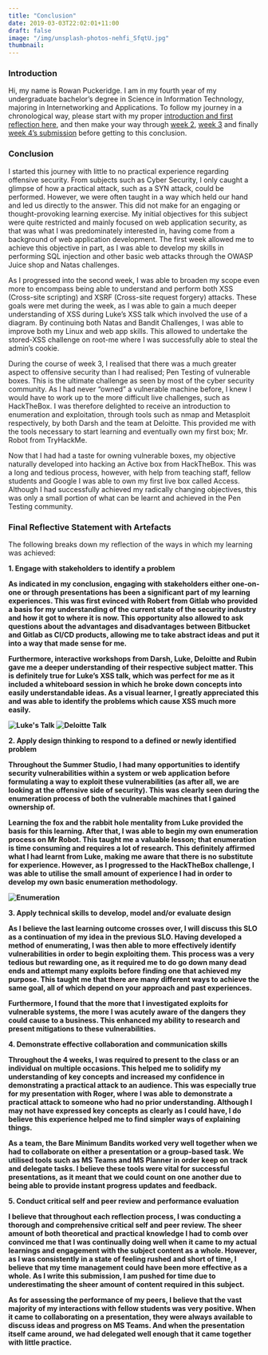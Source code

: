 ```yaml
---
title: "Conclusion"
date: 2019-03-03T22:02:01+11:00
draft: false
image: "/img/unsplash-photos-nehfi_SfqtU.jpg"
thumbnail:
---
```


<h3>Introduction</h3>
<p>Hi, my name is Rowan Puckeridge. I am in my fourth year of my undergraduate bachelor’s degree in Science in Information Technology, majoring in Internetworking and Applications. To follow my journey in a chronological way, please start with my proper <a href="https://www.rjpuc.me/blog/week-1-reflection/">introduction and first reflection here</a>, and then make your way through <a href="https://www.rjpuc.me/blog/week-2-reflection/">week 2</a>, <a href="https://www.rjpuc.me/blog/week-3-reflection/">week 3</a> and finally <a href="https://www.rjpuc.me/blog/week-4-reflection/">week 4’s submission</a> before getting to this conclusion.</p>

<h3>Conclusion</h3>
<p>I started this journey with little to no practical experience regarding offensive security. From subjects such as Cyber Security, I only caught a glimpse of how a practical attack, such as a SYN attack, could be performed. However, we were often taught in a way which held our hand and led us directly to the answer. This did not make for an engaging or thought-provoking learning exercise. My initial objectives for this subject were quite restricted and mainly focused on web application security, as that was what I was predominately interested in, having come from a background of web application development. The first week allowed me to achieve this objective in part, as I was able to develop my skills in performing SQL injection and other basic web attacks through the OWASP Juice shop and Natas challenges.</p>
<p>As I progressed into the second week, I was able to broaden my scope even more to encompass being able to understand and perform both XSS (Cross-site scripting) and XSRF (Cross-site request forgery) attacks. These goals were met during the week, as I was able to gain a much deeper understanding of XSS during Luke’s XSS talk which involved the use of a diagram. By continuing both Natas and Bandit Challenges, I was able to improve both my Linux and web app skills. This allowed to undertake the stored-XSS challenge on root-me where I was successfully able to steal the admin’s cookie.</p>
<p>During the course of week 3, I realised that there was a much greater aspect to offensive security than I had realised; Pen Testing of vulnerable boxes. This is the ultimate challenge as seen by most of the cyber security community. As I had never “owned” a vulnerable machine before, I knew I would have to work up to the more difficult live challenges, such as HackTheBox. I was therefore delighted to receive an introduction to enumeration and exploitation, through tools such as nmap and Metasploit respectively, by both Darsh and the team at Deloitte. This provided me with the tools necessary to start learning and eventually own my first box; Mr. Robot from TryHackMe.</p>
<p>Now that I had had a taste for owning vulnerable boxes, my objective naturally developed into hacking an Active box from HackTheBox. This was a long and tedious process, however, with help from teaching staff, fellow students and Google I was able to own my first live box called Access. Although I had successfully achieved my radically changing objectives, this was only a small portion of what can be learnt and achieved in the Pen Testing community.</p>

<h3>Final Reflective Statement with Artefacts</h3>
<p>The following breaks down my reflection of the ways in which my learning was achieved:</p>

<b>1. Engage with stakeholders to identify a problem<b>

<p>As indicated in my conclusion, engaging with stakeholders either one-on-one or through presentations has been a significant part of my learning experiences. This was first evinced with Robert from Gitlab who provided a basis for my understanding of the current state of the security industry and how it got to where it is now. This opportunity also allowed to ask questions about the advantages and disadvantages between Bitbucket and Gitlab as CI/CD products, allowing me to take abstract ideas and put it into a way that made sense for me.</p>
<p>Furthermore, interactive workshops from Darsh, Luke, Deloitte and Rubin gave me a deeper understanding of their respective subject matter. This is definitely true for Luke’s XSS talk, which was perfect for me as it included a whiteboard session in which he broke down concepts into easily understandable ideas. As a visual learner, I greatly appreciated this and was able to identify the problems which cause XSS much more easily.</p>

<img src="/img/reflection-week-2/luke-talk.png" alt="Luke's Talk">
<img src="/img/reflection-week-3/deloitte-talk.png" alt="Deloitte Talk">

<b>2. Apply design thinking to respond to a defined or newly identified problem</b>

<p>Throughout the Summer Studio, I had many opportunities to identify security vulnerabilities within a system or web application before formulating a way to exploit these vulnerabilities (as after all, we are looking at the offensive side of security). This was clearly seen during the enumeration process of both the vulnerable machines that I gained ownership of.</p>
<p>Learning the fox and the rabbit hole mentality from Luke provided the basis for this learning. After that, I was able to begin my own enumeration process on Mr Robot. This taught me a valuable lesson; that enumeration is time consuming and requires a lot of research. This definitely affirmed what I had learnt from Luke, making me aware that there is no substitute for experience. However, as I progressed to the HackTheBox challenge, I was able to utilise the small amount of experience I had in order to develop my own basic enumeration methodology.</p>

<img src="/img/final-submission/enumeration.png" alt="Enumeration">

<b>3. Apply technical skills to develop, model and/or evaluate design</b>

<p>As I believe the last learning outcome crosses over, I will discuss this SLO as a continuation of my idea in the previous SLO. Having developed a method of enumerating, I was then able to more effectively identify vulnerabilities in order to begin exploiting them. This process was a very tedious but rewarding one, as it required me to do go down many dead ends and attempt many exploits before finding one that achieved my purpose. This taught me that there are many different ways to achieve the same goal, all of which depend on your approach and past experiences.</p>
<p>Furthermore, I found that the more that I investigated exploits for vulnerable systems, the more I was acutely aware of the dangers they could cause to a business. This enhanced my ability to research and present mitigations to these vulnerabilities.</p>

<b>4. Demonstrate effective collaboration and communication skills</b>

<p>Throughout the 4 weeks, I was required to present to the class or an individual on multiple occasions. This helped me to solidify my understanding of key concepts and increased my confidence in demonstrating a practical attack to an audience. This was especially true for my presentation with Roger, where I was able to demonstrate a practical attack to someone who had no prior understanding. Although I may not have expressed key concepts as clearly as I could have, I do believe this experience helped me to find simpler ways of explaining things.</p>
<p>As a team, the Bare Minimum Bandits worked very well together when we had to collaborate on either a presentation or a group-based task. We utilised tools such as MS Teams and MS Planner in order keep on track and delegate tasks. I believe these tools were vital for successful presentations, as it meant that we could count on one another due to being able to provide instant progress updates and feedback.</p>

<b>5. Conduct critical self and peer review and performance evaluation</b>

<p>I believe that throughout each reflection process, I was conducting a thorough and comprehensive critical self and peer review. The sheer amount of both theoretical and practical knowledge I had to comb over convinced me that I was continually doing well when it came to my actual learnings and engagement with the subject content as a whole. However, as I was consistently in a state of feeling rushed and short of time, I believe that my time management could have been more effective as a whole. As I write this submission, I am pushed for time due to underestimating the sheer amount of content required in this subject.</p>
<p>As for assessing the performance of my peers, I believe that the vast majority of my interactions with fellow students was very positive. When it came to collaborating on a presentation, they were always available to discuss ideas and progress on MS Teams. And when the presentation itself came around, we had delegated well enough that it came together with little practice.</p>
